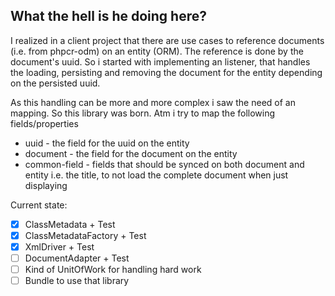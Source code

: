 What the hell is he doing here?
-------------------------------

I realized in a client project that there are use cases to reference documents
(i.e. from phpcr-odm) on an entity (ORM). The reference is done by the document's
uuid. So i started with implementing an listener, that handles the loading, persisting
and removing the document for the entity depending on the persisted uuid.

As this handling can be more and more complex i saw the need of an mapping. So
this library was born. Atm i try to map the following fields/properties

 - uuid - the field for the uuid on the entity
 - document - the field for the document on the entity
 - common-field - fields that should be synced on both document and entity
   i.e. the title, to not load the complete document when just displaying

Current state:
 * [x] ClassMetadata + Test
 * [x] ClassMetadataFactory + Test
 * [X] XmlDriver + Test
 * [ ] DocumentAdapter + Test
 * [ ] Kind of UnitOfWork for handling hard work
 * [ ] Bundle to use that library